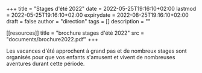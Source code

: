 +++
title       = "Stages d'été 2022"
date        = 2022-05-25T19:16:10+02:00
lastmod     = 2022-05-25T19:16:10+02:00
expirydate  = 2022-08-25T19:16:10+02:00
draft       = false
author      = "direction"
tags        = []
description = ""

[[resources]]
title = "brochure stages d'été 2022"
src = "documents/brochure2022.pdf"
+++

Les vacances d'été approchent à grand pas et de nombreux stages sont organisés pour que vos enfants s'amusent et vivent de nombreuses aventures durant cette période.
